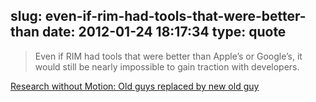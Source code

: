 slug: even-if-rim-had-tools-that-were-better-than
date: 2012-01-24 18:17:34
type: quote
---

> Even if RIM had tools that were better than Apple’s or Google’s, it would still be nearly impossible to gain traction with developers.

[Research without Motion: Old guys replaced by new old guy](http://www.bgr.com/2012/01/23/research-without-motion-old-guys-replaced-by-new-old-guy/)

